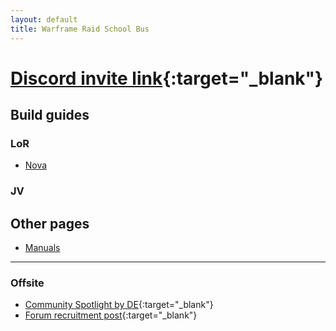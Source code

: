 ```yaml
---
layout: default
title: Warframe Raid School Bus
---
```

# [Discord invite link](https://discord.gg/fHbhAA7){:target="_blank"}

## Build guides

### LoR

- [Nova](builds/lor/nova)

### JV

## Other pages

- [Manuals](manuals)

* * *

### Offsite

- [Community Spotlight by DE](https://www.warframe.com/news/community-spotlight-the-raid-school-bus){:target="_blank"}
- [Forum recruitment post](https://forums.warframe.com/topic/690039-warframe-raid-school-bus/){:target="_blank"}